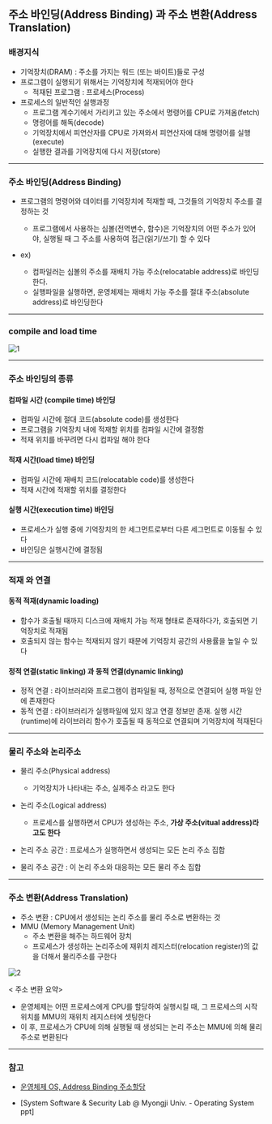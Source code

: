 ## 주소 바인딩(Address Binding) 과 주소 변환(Address Translation)

### 배경지식
* 기억장치(DRAM) : 주소를 가지는 워드 (또는 바이트)들로 구성
* 프로그램이 실행되기 위해서는 기억장치에 적재되어야 한다
	* 적재된 프로그램 : 프로세스(Process)
* 프로세스의 일반적인 실행과정
	* 프로그램 계수기에서 가리키고 있는 주소에서 명령어를 CPU로 가져옴(fetch)
	* 명령어를 해독(decode)
	* 기억장치에서 피연산자를 CPU로 가져와서 피연산자에 대해 명령어를 실행(execute)
	* 실행한 결과를 기억장치에 다시 저장(store)

---
### 주소 바인딩(Address Binding)
* 프로그램의 명령어와 데이터를 기억장치에 적재할 때, 그것들의 기억장치 주소를 결정하는 것
	* 프로그램에서 사용하는 심볼(전역변수, 함수)은 기억장치의 어떤 주소가 있어야, 실행될 때 그 주소를 사용하여 접근(읽기/쓰기) 할 수 있다

* ex)
  * 컴파일러는 심볼의 주소를 재배치 가능 주소(relocatable address)로 바인딩한다.
  * 실행파일을 실행하면, 운영체제는 재배치 가능 주소를 절대 주소(absolute address)로 바인딩한다

---
### compile and load time

![1](https://user-images.githubusercontent.com/54322066/93912290-86d30f00-fd3e-11ea-9816-0200b09a9e4e.PNG)


---
###  주소 바인딩의 종류

#### 컴파일 시간 (compile time) 바인딩
* 컴파일 시간에 절대 코드(absolute code)를 생성한다
* 프로그램을 기억장치 내에 적재할 위치를 컴파일 시간에 결정함
* 적재 위치를 바꾸려면 다시 컴파일 해야 한다

#### 적재 시간(load time) 바인딩
* 컴파일 시간에 재배치 코드(relocatable code)를 생성한다
* 적재 시간에 적재할 위치를 결정한다

#### 실행 시간(execution time) 바인딩
* 프로세스가 실행 중에 기억장치의 한 세그먼트로부터 다른 세그먼트로 이동될 수 있다
* 바인딩은 실행시간에 결정됨

---
### 적재 와 연결

#### 동적 적재(dynamic loading)
* 함수가 호출될 때까지 디스크에 재배치 가능 적재 형태로 존재하다가, 호출되면 기억장치로 적재됨
* 호출되지 않는 함수는 적재되지 않기 때문에 기억장치 공간의 사용률을 높일 수 있다

#### 정적 연결(static linking) 과 동적 연결(dynamic linking)
* 정적 연결 : 라이브러리와 프로그램이 컴파일될 때, 정적으로 연결되어 실행 파일 안에 존재한다
* 동적 연결 : 라이브러리가 실행파일에 있지 않고 연결 정보만 존재. 실행 시간(runtime)에 라이브러리 함수가 호출될 때 동적으로 연결되며 기억장치에 적재된다

---
### 물리 주소와 논리주소
* 물리 주소(Physical address)
	* 기억장치가 나타내는 주소, 실제주소 라고도 한다
* 논리 주소(Logical address)
	* 프로세스를 실행하면서 CPU가 생성하는 주소, **가상 주소(vitual address)라고도 한다**

* 논리 주소 공간 : 프로세스가 실행하면서 생성되는 모든 논리 주소 집합
* 물리 주소 공간 : 이 논리 주소와 대응하는 모든 물리 주소 집합

---
### 주소 변환(Address Translation)
* 주소 변환 : CPU에서 생성되는 논리 주소를 물리 주소로 변환하는 것
* MMU (Memory Management Unit)
	* 주소 변환을 해주는 하드웨어 장치
	* 프로세스가 생성하는 논리주소에 재위치 레지스터(relocation register)의 값을 더해서 물리주소를 구한다

![2](https://user-images.githubusercontent.com/54322066/93912287-85a1e200-fd3e-11ea-8237-a393bb1df3e9.PNG)

< 주소 변환 요약>

* 운영체제는 어떤 프로세스에게 CPU를 할당하여 실행시킬 때, 그 프로세스의 시작 위치를 MMU의 재위치 레지스터에 셋팅한다
* 이 후, 프로세스가 CPU에 의해 실행될 때 생성되는 논리 주소는 MMU에 의해 물리 주소로 변환된다

---
### 참고
* [운영체제 OS, Address Binding 주소할당](https://jhnyang.tistory.com/133)

* [System Software & Security Lab @ Myongji Univ. - Operating System ppt]
